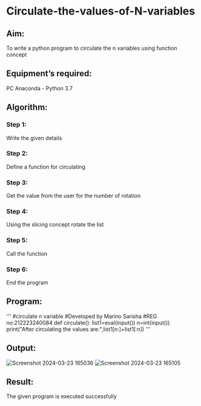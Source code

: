 # Circulate-the-values-of-N-variables
## Aim:
To write a python program to circulate the n variables using function concept
## Equipment’s required:
PC
Anaconda - Python 3.7
## Algorithm: 
### Step 1: 
Write the given details
### Step 2: 
Define a function for circulating
### Step 3: 
Get the value from the user for the number of rotation
### Step 4: 
Using the slicing concept rotate the list
### Step 5: 
Call the function
### Step 6: 
End the program
## Program:
'''
#circulate n variable
#Developed by Marino Sarisha
#REG no:212223240084
def circulate():
    list1=eval(input())
    n=int(input())
    print("After circulating the values are:",list1[n:]+list1[:n])
'''
## Output:
![Screenshot 2024-03-23 165036](https://github.com/ArchanaSharikalHarinarayanan/Circulate-the-values-of-N-variables/assets/144979465/11053b5c-594d-48dd-bc3a-01b377ac8a02)
![Screenshot 2024-03-23 165105](https://github.com/ArchanaSharikalHarinarayanan/Circulate-the-values-of-N-variables/assets/144979465/1f586511-9c78-40b8-83cd-9d8876acfe0d)

## Result:
The given program is executed successfully

